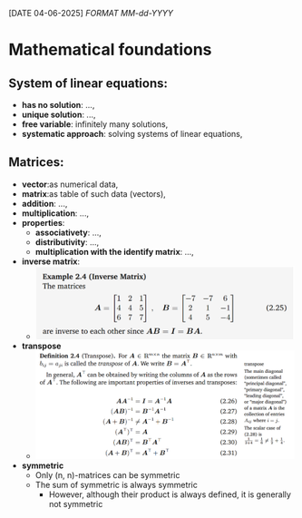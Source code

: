 [DATE 04-06-2025] *FORMAT MM-dd-YYYY*

# Mathematical foundations
## System of linear equations:
- **has no solution**: ...,
- **unique solution**: ...,
- **free variable**: infinitely many solutions,
- **systematic approach**: solving systems of linear equations,
## Matrices:
- **vector**:as numerical data,
- **matrix**:as table of such data (vectors),
- **addition**: ...,
- **multiplication**: ...,
- **properties**:
    - **associativety**: ...,
    - **distributivity**: ...,
    - **multiplication with the identify matrix**: ...,
- **inverse matrix**: 
    - ![describe inverse matrix](./images/inverse.png)
- **transpose**
    - ![describe transpose](./images/transpose.png)
- **symmetric**
    - Only (n, n)-matrices can be symmetric
    - The sum of symmetric is always symmetric
        - However, although their product is always defined, it is generally not symmetric


